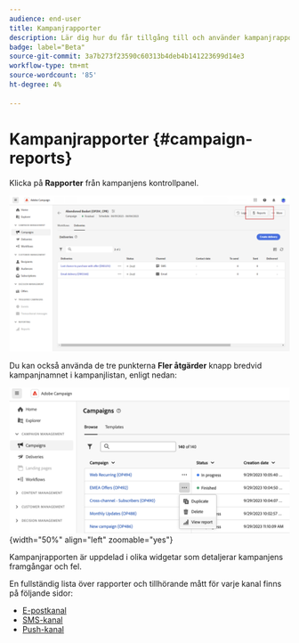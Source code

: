 ```yaml
---
audience: end-user
title: Kampanjrapporter
description: Lär dig hur du får tillgång till och använder kampanjrapporter
badge: label="Beta"
source-git-commit: 3a7b273f23590c60313b4deb4b141223699d14e3
workflow-type: tm+mt
source-wordcount: '85'
ht-degree: 4%

---
```


# Kampanjrapporter {#campaign-reports}

<!-- CAN BE REMOVED___
>[!CONTEXTUALHELP]
>id="acw_campaign_reporting_sending"
>title="Reporting Sending"
>abstract="The Sending tab within your report provides in-depth insights into your visitors' interactions with your deliveries and any potential errors they may have encountered."

>[!CONTEXTUALHELP]
>id="acw_campaign_reporting_tracking"
>title="Reporting tracking"
>abstract="The Tracking tab within your report offers valuable data, including recipient behavior per link, breakdown of opens and clicks, as well as detailed information about the most frequently clicked URLs during a delivery."
-->

Klicka på **Rapporter** från kampanjens kontrollpanel.

![](assets/campaign_report_email_13.png)

Du kan också använda de tre punkterna **Fler åtgärder** knapp bredvid kampanjnamnet i kampanjlistan, enligt nedan:

![](assets/campaign-reports-view.png){width="50%" align="left" zoomable="yes"}

Kampanjrapporten är uppdelad i olika widgetar som detaljerar kampanjens framgångar och fel.

En fullständig lista över rapporter och tillhörande mått för varje kanal finns på följande sidor:

* [E-postkanal](campaign-reports-email.md)
* [SMS-kanal](campaign-reports-sms.md)
* [Push-kanal](campaign-reports-push.md)


